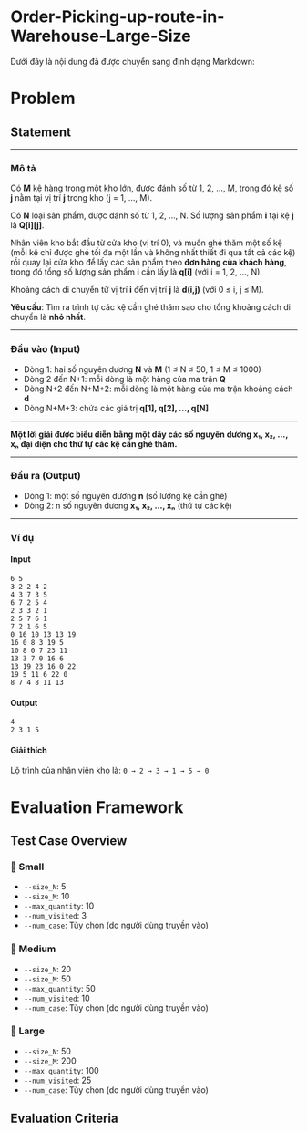 # Order-Picking-up-route-in-Warehouse-Large-Size
Dưới đây là nội dung đã được chuyển sang định dạng Markdown:

# Problem

## Statement

---

### **Mô tả**

Có **M** kệ hàng trong một kho lớn, được đánh số từ 1, 2, …, M, trong đó kệ số **j** nằm tại vị trí **j** trong kho (j = 1, …, M).

Có **N** loại sản phẩm, được đánh số từ 1, 2, …, N. Số lượng sản phẩm **i** tại kệ **j** là **Q[i][j]**.

Nhân viên kho bắt đầu từ cửa kho (vị trí 0), và muốn ghé thăm một số kệ (mỗi kệ chỉ được ghé tối đa một lần và không nhất thiết đi qua tất cả các kệ) rồi quay lại cửa kho để lấy các sản phẩm theo **đơn hàng của khách hàng**, trong đó tổng số lượng sản phẩm **i** cần lấy là **q[i]** (với i = 1, 2, …, N).

Khoảng cách di chuyển từ vị trí **i** đến vị trí **j** là **d(i,j)** (với 0 ≤ i, j ≤ M).

**Yêu cầu**: Tìm ra trình tự các kệ cần ghé thăm sao cho tổng khoảng cách di chuyển là **nhỏ nhất**.

---

### **Đầu vào (Input)**

- Dòng 1: hai số nguyên dương **N** và **M** (1 ≤ N ≤ 50, 1 ≤ M ≤ 1000)  
- Dòng 2 đến N+1: mỗi dòng là một hàng của ma trận **Q**  
- Dòng N+2 đến N+M+2: mỗi dòng là một hàng của ma trận khoảng cách **d**  
- Dòng N+M+3: chứa các giá trị **q[1], q[2], …, q[N]**

---

**Một lời giải được biểu diễn bằng một dãy các số nguyên dương x₁, x₂, …, xₙ đại diện cho thứ tự các kệ cần ghé thăm.**

---

### **Đầu ra (Output)**

- Dòng 1: một số nguyên dương **n** (số lượng kệ cần ghé)  
- Dòng 2: n số nguyên dương **x₁, x₂, …, xₙ** (thứ tự các kệ)

---

### **Ví dụ**

#### **Input**
```
6 5
3 2 2 4 2
4 3 7 3 5
6 7 2 5 4
2 3 3 2 1
2 5 7 6 1
7 2 1 6 5
0 16 10 13 13 19
16 0 8 3 19 5
10 8 0 7 23 11
13 3 7 0 16 6
13 19 23 16 0 22
19 5 11 6 22 0
8 7 4 8 11 13
```
#### **Output**
```
4
2 3 1 5
```
#### **Giải thích**  
Lộ trình của nhân viên kho là: ```0 → 2 → 3 → 1 → 5 → 0```

# Evaluation Framework

## Test Case Overview

### 🔹 Small
- `--size_N`: 5
- `--size_M`: 10
- `--max_quantity`: 10
- `--num_visited`: 3
- `--num_case`: Tùy chọn (do người dùng truyền vào)

### 🔸 Medium
- `--size_N`: 20
- `--size_M`: 50
- `--max_quantity`: 50
- `--num_visited`: 10
- `--num_case`: Tùy chọn (do người dùng truyền vào)

### 🔺 Large
- `--size_N`: 50
- `--size_M`: 200
- `--max_quantity`: 100
- `--num_visited`: 25
- `--num_case`: Tùy chọn (do người dùng truyền vào)

## Evaluation Criteria
